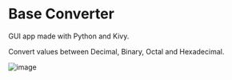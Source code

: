 # Base Converter

GUI app made with Python and Kivy.

Convert values between Decimal, Binary, Octal and Hexadecimal.


![image](https://user-images.githubusercontent.com/66430340/121127768-162c3e00-c84c-11eb-8353-6396e8be78bd.png)
